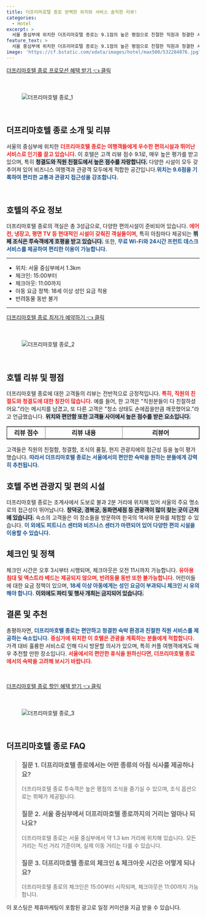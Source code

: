 ```yaml
---
title: 더프리마호텔 종로 완벽한 위치와 서비스 솔직한 리뷰!
categories:
  - Hotel
excerpt: >
  서울 중심부에 위치한 더프리마호텔 종로는 9.1점의 높은 평점으로 친절한 직원과 청결한 시설을 자랑합니다. 숙소의 뛰어난 가성비와 완벽한 위치 덕분에 커플 여행객들에게도 사랑받고 있습니다. 지금 예약하고 특별한 경험을 해보세요!
feature_text: >
  서울 중심부에 위치한 더프리마호텔 종로는 9.1점의 높은 평점으로 친절한 직원과 청결한 시설을 자랑합니다. 숙소의 뛰어난 가성비와 완벽한 위치 덕분에 커플 여행객들에게도 사랑받고 있습니다. 지금 예약하고 특별한 경험을 해보세요!
image: 'https://cf.bstatic.com/xdata/images/hotel/max500/532284876.jpg?k=b3bc7c1aea6c3180f2fc6fb49d51010198433c01adaffc23989f094353148535&o=&hp=1'
---
```


<p><a class="modoo-button" href="https://tinyurl.com/2dfgfc4p" rel="nofollow noopener">더프리마호텔 종로 프로모션 혜택 받기 👈 클릭</a></p><br/>
<figure class="image"><img alt="더프리마호텔 종로_1" src="https://cf.bstatic.com/xdata/images/hotel/max1024x768/532283298.jpg?k=3ad70fd5bfb9c28737c1305e6eb0a6b3da4635b38f4dd2b90fe413a6735457fc&amp;o=&amp;hp=1"/></figure><br/>

<h2 data-ke-size="size26" id="더프리마호텔_종로_소개">더프리마호텔 종로 소개 및 리뷰</h2>
<p data-ke-size="size16">서울의 중심부에 위치한 <b><span style="color: #ee2323;">더프리마호텔 종로는 여행객들에게 우수한 편의시설과 뛰어난 서비스로 인기를 끌고 있습니다.</span></b> 이 호텔은 고객 리뷰 점수 9.1로, 매우 높은 평가를 받고 있으며, 특히 <b><span style="background-color: #21538527;">청결도와 직원 친절도에서 높은 점수를 자랑합니다.</span></b> 다양한 시설이 모두 갖추어져 있어 비즈니스 여행객과 관광객 모두에게 적합한 공간입니다.<b><span style="color: #1a5490;">위치는 9.6점을 기록하여 편리한 교통과 관광지 접근성을 강조합니다.</span></b></p>
<p data-ke-size="size16"> </p>
<h2 data-ke-size="size23" id="호텔_주요_정보">호텔의 주요 정보</h2>
<p data-ke-size="size16">더프리마호텔 종로의 객실은 총 3성급으로, 다양한 편의시설이 준비되어 있습니다. <b><span style="color: #ee2323;">에어컨, 냉장고, 평면 TV 등 현대적인 시설이 갖춰진 객실들이며,</span></b> 특히 아침마다 제공되는 <b><span style="background-color: #21538527;">뷔페 조식은 투숙객에게 호평을 받고 있습니다.</span></b> 또한, <b><span style="color: #1a5490;">무료 Wi-Fi와 24시간 프런트 데스크 서비스를 제공하여 편리한 이용이 가능합니다.</span></b></p>
<hr contenteditable="false" data-ke-style="style5" data-ke-type="horizontalRule"/>
<ul data-ke-list-type="disc" style="list-style-type: disc;">
<li>위치: 서울 중심부에서 1.3km</li>
<li>체크인: 15:00부터</li>
<li>체크아웃: 11:00까지</li>
<li>아동 요금 정책: 18세 이상 성인 요금 적용</li>
<li>반려동물 동반 불가</li>
</ul>
<hr contenteditable="false" data-ke-style="style5" data-ke-type="horizontalRule"/>
<p><a class="modoo-button" href="https://tinyurl.com/2dfgfc4p" rel="nofollow noopener">더프리마호텔 종로 최저가 예약하기 👈 클릭</a></p><br/>
<figure class="image"><img alt="더프리마호텔 종로_2" src="https://cf.bstatic.com/xdata/images/hotel/max500/532284876.jpg?k=b3bc7c1aea6c3180f2fc6fb49d51010198433c01adaffc23989f094353148535&amp;o=&amp;hp=1"/></figure><br/>
<h2 data-ke-size="size23" id="호텔_리뷰">호텔 리뷰 및 평점</h2>
<p data-ke-size="size16">더프리마호텔 종로에 대한 고객들의 리뷰는 전반적으로 긍정적입니다. <b><span style="color: #ee2323;">특히, 직원의 친절도와 청결도에 대한 칭찬이 많습니다.</span></b> 예를 들어, 한 고객은 "직원분들이 다 친절하셨어요."라는 메시지를 남겼고, 또 다른 고객은 "청소 상태도 손에꼽을만큼 깨끗했어요."라고 언급했습니다. <b><span style="background-color: #21538527;">위치와 편안함 또한 고객들 사이에서 높은 점수를 받은 요소입니다.</span></b></p>
<table border="1" data-ke-align="alignLeft" data-ke-style="style16" style="border-collapse: collapse; width: 100%; height: 34px;">
<tbody>
<tr style="height: 17px;">
<td style="width: 20%; text-align: center; height: 17px;"><b>리뷰 점수</b></td>
<td style="width: 40%; text-align: center; height: 17px;"><b>리뷰 내용</b></td>
<td style="width: 40%; text-align: center; height: 17px;"><b>리뷰어</b></td>
</tr>
<tr style="height: 17px;">
<td style="text-align: center; height: 17px;">9.1</td>
<td style="text-align: center;">"호텔 바로 뒤가 인사동이라 참 좋았습니다. 깨끗하고 직원분들도 정말 친절했습니다. 최고.."</td>
<td style="text-align: center;">고객 1</td>
</tr>
<tr>
<td style="text-align: center;">9.2</td>
<td style="text-align: center;">"위치도 너무 좋고 직원들도 친절하여 행복한 휴가였어요."</td>
<td style="text-align: center;">고객 2</td>
</tr>
<tr>
<td style="text-align: center;">9.4</td>
<td style="text-align: center;">"It was clean, comfortable, staff was very professional and friendly!"</td>
<td style="text-align: center;">고객 3</td>
</tr>
<tr>
<td style="text-align: center;">9.0</td>
<td style="text-align: center;">"Good Location, clean and well equipped."</td>
<td style="text-align: center;">고객 4</td>
</tr>
</tbody>
</table>
<p data-ke-size="size16">고객들은 직원의 친절함, 청결함, 조식의 품질, 현지 관광지에의 접근성 등을 높이 평가했습니다. <b><span style="color: #1a5490;">따라서 더프리마호텔 종로는 서울에서의 편안한 숙박을 원하는 분들에게 강력히 추천됩니다.</span></b></p>
<h2 data-ke-size="size23" id="호텔_주변관광지">호텔 주변 관광지 및 편의 시설</h2>
<p data-ke-size="size16">더프리마호텔 종로는 조계사에서 도보로 불과 2분 거리에 위치해 있어 서울의 주요 명소로의 접근성이 뛰어납니다. <b><span style="background-color: #21538527;">창덕궁, 경복궁, 동화면세점 등 관광객이 많이 찾는 곳이 근처에 있습니다.</span></b> 숙소의 고객들은 이 장소들을 방문하여 한국의 역사와 문화를 체험할 수 있습니다. <b><span style="color: #1a5490;">이 외에도 피트니스 센터와 비즈니스 센터가 마련되어 있어 다양한 편의 시설을 이용할 수 있습니다.</span></b></p>
<h2 data-ke-size="size23" id="체크인_및_정책">체크인 및 정책</h2>
<p data-ke-size="size16">체크인 시간은 오후 3시부터 시행되며, 체크아웃은 오전 11시까지 가능합니다. <b><span style="color: #ee2323;">유아용 침대 및 엑스트라 베드는 제공되지 않으며, 반려동물 동반 또한 불가능합니다.</span></b> 어린이들에 대한 요금 정책이 있으며, <b><span style="color: #1a5490;">18세 이상 아동에게는 성인 요금이 부과되니 체크인 시 유의해야 합니다.</span></b> <b><span style="background-color: #21538527;">이외에도 파티 및 행사 개최는 금지되어 있습니다.</span></b></p>
<h2 data-ke-size="size26" id="결론_및_추천">결론 및 추천</h2>
<p data-ke-size="size16">총평하자면, <b><span style="color: #1a5490;">더프리마호텔 종로는 편안하고 청결한 숙박 환경과 친절한 직원 서비스를 제공하는 숙소입니다.</span></b> <b><span style="color: #ee2323;">중심가에 위치한 이 호텔은 관광을 계획하는 분들에게 적합합니다.</span></b> 가격 대비 훌륭한 서비스로 인해 다시 방문할 의사가 있으며, 특히 커플 여행객에게도 매우 추천할 만한 장소입니다. <b><span style="color: #ee2323;">서울에서의 편안한 휴식을 원하신다면, 더프리마호텔 종로에서의 숙박을 고려해 보시기 바랍니다.</span></b></p>
<p data-ke-size="size16"> </p>

<p><a class="modoo-button" href="https://tinyurl.com/2dfgfc4p" rel="nofollow noopener">더프리마호텔 종로 할인 혜택 받기 👈 클릭</a></p><br>

<figure class="image"><img src="https://cf.bstatic.com/xdata/images/hotel/max500/532281881.jpg?k=9297a5819d821619298aa4a64f75ba127a351dafdd96e4404566159214c97c95&o=&hp=1" alt="더프리마호텔 종로_3"></figure><br>
<h2 id="더프리마호텔_종로_FAQ">더프리마호텔 종로 FAQ</h2>
<div itemscope="" itemtype="https://schema.org/FAQPage"> <blockquote> <div itemscope="" itemprop="mainEntity" itemtype="https://schema.org/Question"> <h3 itemprop="name">질문 1. 더프리마호텔 종로에서는 어떤 종류의 아침 식사를 제공하나요?</h3> <div itemscope="" itemprop="acceptedAnswer" itemtype="https://schema.org/Answer"> <span itemprop="text"> <p>더프리마호텔 종로 투숙객은 높은 평점의 조식을 즐기실 수 있으며, 조식 옵션으로는 뷔페가 제공됩니다.</p> </span> </div> </div> <div itemscope="" itemprop="mainEntity" itemtype="https://schema.org/Question"> <h3 itemprop="name">질문 2. 서울 중심부에서 더프리마호텔 종로까지의 거리는 얼마나 되나요?</h3> <div itemscope="" itemprop="acceptedAnswer" itemtype="https://schema.org/Answer"> <span itemprop="text"> <p>더프리마호텔 종로는 서울 중심부에서 약 1.3 km 거리에 위치해 있습니다. 모든 거리는 직선 거리 기준이며, 실제 이동 거리는 다를 수 있습니다.</p> </span> </div> </div> <div itemscope="" itemprop="mainEntity" itemtype="https://schema.org/Question"> <h3 itemprop="name">질문 3. 더프리마호텔 종로의 체크인 & 체크아웃 시간은 어떻게 되나요?</h3> <div itemscope="" itemprop="acceptedAnswer" itemtype="https://schema.org/Answer"> <span itemprop="text"> <p>더프리마호텔 종로의 체크인은 15:00부터 시작되며, 체크아웃은 11:00까지 가능합니다.</p> </span> </div> </div> </blockquote> </div><p>이 포스팅은 제휴마케팅이 포함된 광고로 일정 커미션을 지급 받을 수 있습니다.</p>

